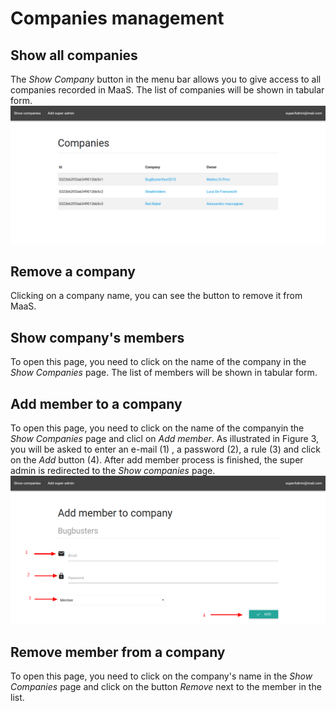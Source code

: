 # Companies management
## Show all companies
The *Show Company* button in the menu bar allows you to give access to all companies recorded in MaaS. The list of companies will be shown in tabular form.
![](../img/showCompanies.png)

## Remove a company
Clicking on a company name, you can see the button to remove it from MaaS.

## Show company's members
To open this page, you need to click on the name of the company in the *Show Companies* page.
The list of members will be shown in tabular form.

## Add member to a company
To open this page, you need to click on the name of the companyin the *Show Companies* page and clicl on *Add member*. As illustrated in Figure 3, you will be asked to enter an e-mail (1) , a password (2), a rule (3) and click on the *Add* button (4). After add member process is finished, the super admin is redirected to the *Show companies* page. 
![](../img/addMemberToCompany.png)

## Remove member from a company
To open this page, you need to click on the company's name in the *Show Companies* page and click on the button *Remove* next to the member in the list.

